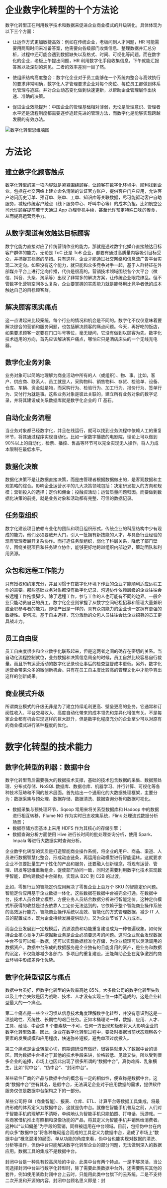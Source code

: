 # 企业数字化转型的十个方法论

数字化转型正在利用数字技术和数据来促进企业商业模式的升级转化，具体体现为以下三个方面：

- 让运作方式更加敏捷高效：例如在传统企业，老板问到人才问题，HR 可能需要用两周时间来准备答案，他需要向各级部门收集信息、整理数据并汇总分析，过程中还可能会遇到数据缺失以及格式、时间、可视化等问题。而在数字化的企业，老板上午提出问题，HR 利用数字化手段收集信息，下午就能汇报答案以及深刻的洞见。二者的效率差别一目了然。

- 使组织结构高度整合：数字化企业对于员工能够在一个系统内整合与高效执行的要求非常明确，数字化人才管理要求企业对每个岗位、每位员工都做到体系化管理与追踪。并对企业动态变化做到快速更新，以帮助企业管理层作出快速、准确的决策。

- 促进企业效能提升：中国企业的管理基础相对薄弱，无论是管理意识、管理者水平还是流程制度都需要逐步追赶先进的管理方法，而数字化是能够实现跨越发展的有效办法。

![数字化转型思维脑图](https://pic.imgdb.cn/item/60cef6c9844ef46bb2d55948.jpg)

# 方法论

## 建立数字化顾客触点

数字化转型的第一项内容就是紧紧围绕顾客，让顾客在数字化环境中，顺利找到企业。包括在社交网络上建立命名清晰的认证官方账户，提供客户门户应用，允许客户访问历史订单、预订单、账单、工单、知识库等关联数据，尽可能驱动客户自助服务，减轻传统客户触点（线下服务中心、呼叫中心等）的成本负担。比如航空公司允许顾客提前若干天通过 App 办理登机手续，甚至允许预定特殊口味的餐食，从而提高运营竞争力。

## 从数字渠道有效触达目标顾客

数字化能力直接对应了传统营销作业的能力，那就是通过数字化媒介直接触达目标客户群体的能力。无论是 ToC 还是 ToB 企业，都要有通过高质量内容吸引目标受众，并捕捉其档案的举措。只有这样，企业才能通过社交网络和信息流广告平台实现二次定向。如果没有这个能力，就只能和众多竞争对手一起，基于人群特征在外部媒介平台上进行定向传播，代价是很高的。营销技术领域围绕各个大平台（微信、抖音、头条、淘系等）出现了非常多的解决方案，让传统企业眼花缭乱。但不管数字化营销空间多么复杂，企业要掌握的实质能力就是能够用比竞争者低的成本触达自己的目标顾客群。

## 解决顾客现实痛点

这一点讲起来比较笼统，每个行业的情况和机会是不同的。数字化不仅仅意味着要解决综合的营销和服务问题，也包括解决顾客的痛点问题。今天，再好吃的饭店，如果要求顾客一定要在门口叫号等位，毫无疑问，它没有做到以顾客为先。数字化技术运用的方向，首先应该解决客户痛点，哪怕它只是酒店床头的一个无线充电器。

## 数字化业务对象

业务对象可以简略地理解为商业活动中所有的人（或组织）、物、事。比如，客户、供应商、联系人、员工就是人，采购物料、销售物料、存货、检验单、设备、仓库、车辆、资金就是物，而采购行为、检验行为、加工行为、报价行为、签单行为、交付行为就是事。这些业务对象是彼此关联的，建立所有业务对象的数字记录，并将其建设成关系数据库就是数字化企业的 IT 基石。

## 自动化业务流程

当业务对象都已经数字化，并且在线运行，就可以找到业务流程中依赖人工的重复环节，将其通过程序实现自动化。比如一家数字播放的电影院，理论上可以做到 90%以上的自动化，检票、播控、售品等环节可以完全实现无人操作，将人力成本限制在最低水平。

## 数据化决策

数据化决策不是让数据直接决策，而是由管理者根据数据做出的，是客观数据和主观策略的综合。影响企业运营水平的几大决策领域包括：决定研发投入的方向和规模；营销投入的选择；定价和佣金；投融资活动；运营质量问题归因。而要做到数据化决策的前提，就是业务对象和活动都有完整、可信的数据记录。

## 任务型组织

数字化建设项目依赖专业化的团队和项目组织形式，传统企业的科层结构中少有现成的能力，他们必须要敞开大门，引入一批拥有新技能的人才，与具备行业经验的现有管理者展开复杂协作。而打造任务型组织，弱化了科层关系，降低了部门壁垒，围绕关键项目和任务建立协作，能够更好地跨越组织内部边界，策动团队和利用资源。

## 众包和远程工作能力

只有授权和约定充分，并且习惯于在数字化环境下作业的企业才能顺利适应远程工作的需要。那些基础业务对象都没有数字化记录，沟通协作依赖层级的企业往往会被远程工作拖慢脚步。除了远程工作，参与工作的人也可能有不同的边界。一般企业只能动员自己的员工，数字化企业则掌握了从数字空间轻松招募和管理大量兼职或全职参与者的能力。即便产出是一样的，具有众包能力的企业也一定拥有更强的敏捷性。更何况，基于自主选择，充分激励的众包人员往往会比企业招募的员工更具战斗力。

## 员工自由度

员工自由度很少和企业数字化联系起来，但是这两者之间的确存在密切的关系。当自动化流程控制就位，业务数据和决策信息周全的时候，员工自然比较容易自行裁量。而且所有运营活动的数字化记录也让事后的检查监督成本更低。另外，数字化运营会带来众多的微创新机会。只有在员工自主度比较高的管理文化中才能孕育出这样的创新成果。

## 商业模式升级

所谓商业模式的升级无非是为了建立持续毛利更高、壁垒更高的业务。它通常和订阅性收入、平台交易收入、高度自动化带来的成本领先和差异化增值有关。不是每家企业都有机会实现这样的巨大跃升，但是数字化程度充分的企业至少可以对原有的商业模式进行某种程度的优化。

# 数字化转型的技术能力

## 数字化转型的利器：数据中台

数字化转型背后需要强大的数据技术支撑，基础的技术包含数据的采集、数据预处理、分布式存储、NoSQL 数据库、数据仓库、机器学习、并行计算、可视化等各种技术范畴和不同的技术层面。首先给出一个通用化的大数据处理框架，主要分为：数据采集与预处理、数据存储、数据清洗、数据查询分析和数据可视化。

- 数据采集与预处理环节，Sqoop 常用来将关系型数据库和 Hadoop 中的数据进行相互转移，Flume NG 作为实时日志收集系统，Flink 处理流式数据分析场景；
- 数据存储方面基本上采用 HDFS 作为其核心的存储引擎；
- 数据查询分析方面使用 Hive 进行长时间的批处理查询分析，使用 Spark、Impala 等进行大数据实时查询分析。

企业数字化转型的实质是打造智能商业操作系统，将企业的用户、商品、渠道、人员进行数据智慧化整合，形成动态链条，再运用自动模型进行智能运转。这就要求企业不仅要批量生产个性化的产品和服务，还要融入创新理念，将现有运营、管理、研发等思维重新组合，促使部门协同一致，同时还需要利用数字化技术实现数字智能，即构建数据中台架构，实现从 B2C 到 C2B 的过渡。

比如，零售行业的智能定价应用解决了零售企业上百万个 SKU 的智能定价问题。智能定价应用基于企业数据一体化，这些数据在数据中台被完全打通。在数据中台，技术人员会建立模型，方便业务人员结合数据分析进行智能定价。这种定价模式所获得的收益是过去依靠人工定价无法达到的，它依赖于整个智能商业操作系统的高效运行能力。智能商业操作系统以高效、智能化的方式管理数据，减少 IT 人员的配置成本，既为企业持续发展提供动力，又为企业节省了人力成本。

而当企业发展到一定规模后，资源浪费和功能重复建设成为一种普遍现象。如何保持企业核心竞争力并挖掘新业务是企业必须要思考的问题。这时企业就会发现数据中台不仅可以统一数据，还可以实现数据标准化存储，为企业梳理可以灵活调用的数据资产。数据中台形成的数据服务是企业独有的且能复用的资产，是业务和数据的沉淀，不仅能够减少各部门、多项目的重复建设，还能帮助企业在竞争激烈的商业环境中形成差异化优势。

## 数字化转型误区与痛点

数据中台虽好，但数字化转型的失败率高达 85%。大多数公司的数字化转型失败以及上中台失败是因为战略、技术、人才没有实现三位一体而造成的，这是企业转型最大的一个痛点。

第二个痛点是一些企业习惯从信息技术角度理解数字化转型，并没有意识到这是一项战略性、系统性、长期性的艰巨任务。正如木桶理论一样，数据、应用、人才、工具、经验、中台这 6 个要素缺一不可，任何一方出现短板都将大大影响企业的数字化转型效果。因此，企业在数字化转型过程中，要及时根据当前状态观察各个要素的发展规模和应用程度，快速弥补短板，避免单项过度投入。

第三个痛点是企业转型心切，前期调研没有做好，很容易就走入了数据中台的误区。因为数据中台相对于其他的技术手段来讲，价格较低、见效又快，所以受到很多企业的追捧，市场上也因此出现了很多所谓的“数据中台”，真伪难辨、乱象横生，比如“假中台”、“伪中台”、“封闭中台”。

某些软件厂商的产品与数据中台的概念有一定的相似性，便宣称是数据中台。这类“数据中台”空有其名，是假中台，无法满足企业对于应用数据的需求，提供软件服务仅仅是数据中台架构之下的一部分。

某些公司将 BI（商业智能）、报表、仓库、ETL、计算平台等数据工具集成，将最终形成的体系定义为数据中台，这就是伪中台。就像在智能手机普及之前，人们对于智能手机的理解并不清晰，单纯地认为智能手机只能拍照、打电话、玩游戏。一些商家借机推出有照相和录像功能的产品，将其定义为智能手机并销售给消费者。这种以“认知偏差”为手段的营销，同样被运用在中台领域。目前，包括伪中台在内的众多“数据中台”将各种堆砌组合而成的工具定义为数据中台，造成了市场上“数据中台”概念混淆的局面。单从功能的角度来看，伪中台也能实现对数据的清洗、分析等操作，但伪中台只能解决数字化转型企业的部分问题，无法做到深入的数据应用。数据工具的集成不是数据中台。

封闭中台是一种具有较高风险的中台，此类中台有两个特点。一是不够灵活，当公司选择封闭中台进行数字化转型时，除了需要此类数据中台外，还需要购买其他的套件，例如使用某款封闭中台上云时，只能用此类中台旗下的云系统。二是不支持二次开发和开源的内容，封闭中台顾名思义即是：封
